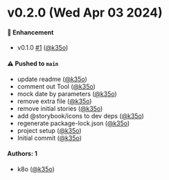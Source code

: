 # v0.2.0 (Wed Apr 03 2024)

#### 🚀 Enhancement

- v0.1.0 [#1](https://github.com/k35o/storybook-addon-mock-date/pull/1) ([@k35o](https://github.com/k35o))

#### ⚠️ Pushed to `main`

- update readme ([@k35o](https://github.com/k35o))
- comment out Tool ([@k35o](https://github.com/k35o))
- mock date by parameters ([@k35o](https://github.com/k35o))
- remove extra file ([@k35o](https://github.com/k35o))
- remove initial stories ([@k35o](https://github.com/k35o))
- add @storybook/icons to dev deps ([@k35o](https://github.com/k35o))
- regenerate package-lock.json ([@k35o](https://github.com/k35o))
- project setup ([@k35o](https://github.com/k35o))
- Initial commit ([@k35o](https://github.com/k35o))

#### Authors: 1

- k8o ([@k35o](https://github.com/k35o))
